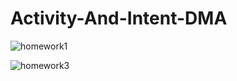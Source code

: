 # Activity-And-Intent-DMA

![homework1](https://user-images.githubusercontent.com/78713326/111755217-f9bddc80-88c0-11eb-80ba-c0c08b8ba3f9.JPG)

![homework3](https://user-images.githubusercontent.com/78713326/111755339-16f2ab00-88c1-11eb-8d21-f7d0bece6b35.JPG)
